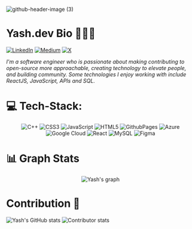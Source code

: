 ![github-header-image (3)](https://github.com/YashkShrivas4491/YashkShrivas4491/assets/87111197/93058ee8-9f16-43e8-920b-da21ce69bf4a)



# Yash.dev Bio 👨🏻‍💻 

[![LinkedIn](https://img.shields.io/badge/LinkedIn-%230077B5.svg?logo=linkedin&logoColor=white)](https://linkedin.com/in/https://www.linkedin.com/in/yash-kumar-shrivas-98a759126/)
[![Medium](https://img.shields.io/badge/Medium-12100E?logo=medium&logoColor=white)](https://medium.com/@https://medium.com/@yashkshrivas1234)
[![X](https://img.shields.io/badge/X-black.svg?logo=X&logoColor=white)](https://x.com/https://twitter.com/YashKumarS4491) 



*I'm a software engineer who is passionate about making contributing to open-source more approachable, creating technology to elevate people, and building community. Some technologies I enjoy working with include ReactJS, JavaScript, APIs and SQL.* 



# 💻 Tech-Stack:

 <div align="center">
   
 ![C++](https://img.shields.io/badge/c++-%2300599C.svg?style=flat&logo=c%2B%2B&logoColor=white)
 ![CSS3](https://img.shields.io/badge/css3-%231572B6.svg?style=flat&logo=css3&logoColor=white)
 ![JavaScript](https://img.shields.io/badge/javascript-%23323330.svg?style=flat&logo=javascript&logoColor=%23F7DF1E)
 ![HTML5](https://img.shields.io/badge/html5-%23E34F26.svg?style=flat&logo=html5&logoColor=white) 
![GithubPages](https://img.shields.io/badge/github%20pages-121013?style=flat&logo=github&logoColor=white) 
![Azure](https://img.shields.io/badge/azure-%230072C6.svg?style=flat&logo=microsoftazure&logoColor=white)
 ![Google Cloud](https://img.shields.io/badge/GoogleCloud-%234285F4.svg?style=flat&logo=google-cloud&logoColor=white)
 ![React](https://img.shields.io/badge/react-%2320232a.svg?style=flat&logo=react&logoColor=%2361DAFB)
 ![MySQL](https://img.shields.io/badge/mysql-%2300000f.svg?style=flat&logo=mysql&logoColor=white) 
![Figma](https://img.shields.io/badge/figma-%23F24E1E.svg?style=flat&logo=figma&logoColor=white)

</div>


# 📊 Graph Stats

<div align="center">
  <img src="http://github-profile-summary-cards.vercel.app/api/cards/profile-details?username=YashkShrivas4491&theme=algolia" alt="Yash's graph">
</div>


# Contribution 💖
  <a>
     <img src="https://github-readme-stats.vercel.app/api?username=YashkShrivas4491&show_icons=true&title_color=fff&icon_color=79ff97&text_color=9f9f9f&bg_color=151515&count_private=true" alt="Yash's GitHub stats">
  </a>

  <a>
     <img src="https://github-contributor-stats.vercel.app/api?username=YashkShrivas4491&limit=5&theme=juicyfresh&combine_all_yearly_contributions=true" alt="Contributor stats">
  </a>
  











